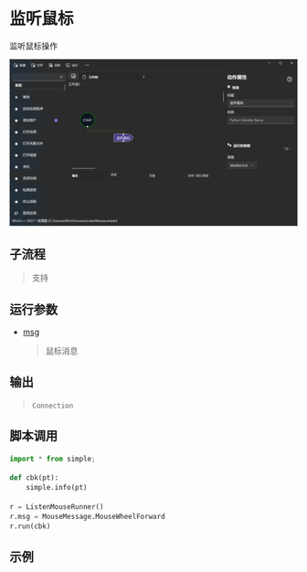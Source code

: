 # 监听鼠标 
监听鼠标操作

![ListenMouse](./images/08.png ':size=90%')

## 子流程
> 支持


## 运行参数

* [msg](./enums/MouseMessage.md)
  > 鼠标消息


## 输出
 > `Connection`   
    

## 脚本调用

```python
import * from simple;

def cbk(pt):
    simple.info(pt)

r = ListenMouseRunner()
r.msg = MouseMessage.MouseWheelForward
r.run(cbk)
```

## 示例